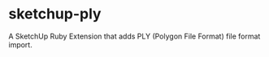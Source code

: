sketchup-ply
============

A SketchUp Ruby Extension that adds PLY (Polygon File Format) file format import.
